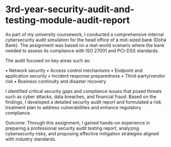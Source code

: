 # 3rd-year-security-audit-and-testing-module-audit-report
As part of my university coursework, I conducted a comprehensive internal cybersecurity audit simulation for the head office of a mid-sized bank (Doha Bank). The assignment was based on a real-world scenario where the bank needed to assess its compliance with ISO 27001 and PCI-DSS standards.

The audit focused on key areas such as:

 • Network security
 • Access control mechanisms
 • Endpoint and application security
 • Incident response preparedness
 • Third-party/vendor risk
 • Business continuity and disaster recovery

I identified critical security gaps and compliance issues that posed threats such as cyber attacks, data breaches, and financial fraud. Based on the findings, I developed a detailed security audit report and formulated a risk treatment plan to address vulnerabilities and enhance regulatory compliance.

Outcome:
Through this assignment, I gained hands-on experience in preparing a professional security audit testing report, analyzing cybersecurity risks, and proposing effective mitigation strategies aligned with industry standards.
